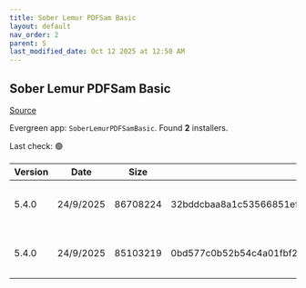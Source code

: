 ```yaml
---
title: Sober Lemur PDFSam Basic
layout: default
nav_order: 2
parent: S
last_modified_date: Oct 12 2025 at 12:50 AM
---
```


## Sober Lemur PDFSam Basic

[Source](https://pdfsam.org/pdfsam-basic/)

Evergreen app: `SoberLemurPDFSamBasic`. Found **2** installers.

Last check: 🟢

| Version | Date      | Size     | Sha256                                                           | Architecture | InstallerType | Type | URI                                                                                                                                                                                              |
| ------- | --------- | -------- | ---------------------------------------------------------------- | ------------ | ------------- | ---- | ------------------------------------------------------------------------------------------------------------------------------------------------------------------------------------------------ |
| 5.4.0   | 24/9/2025 | 86708224 | 32bddcbaa8a1c53566851ef9394f465a5e9ec165ef314acdbd466db5dee508c1 | x64          | Default       | msi  | [https://github.com/torakiki/pdfsam/releases/download/v5.4.0/pdfsam-basic-5.4.0-windows-x64.msi](https://github.com/torakiki/pdfsam/releases/download/v5.4.0/pdfsam-basic-5.4.0-windows-x64.msi) |
| 5.4.0   | 24/9/2025 | 85103219 | 0bd577c0b52b54c4a01fbf29c00e4e9d75ec21910605a5edb8ee4faf9cd5b901 | x64          | Default       | zip  | [https://github.com/torakiki/pdfsam/releases/download/v5.4.0/pdfsam-basic-5.4.0-windows-x64.zip](https://github.com/torakiki/pdfsam/releases/download/v5.4.0/pdfsam-basic-5.4.0-windows-x64.zip) |

